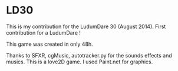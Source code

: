 LD30
====

This is my contribution for the LudumDare 30 (August 2014).
First contribution for a LudumDare !

This game was created in only 48h.

Thanks to SFXR, cgMusic,  autotracker.py for the sounds effects and musics.
This is a love2D game. I used Paint.net for graphics.
